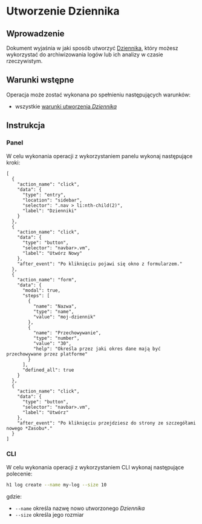 # Utworzenie Dziennika

## Wprowadzenie

Dokument wyjaśnia w jaki sposób utworzyć [Dziennika](/resource/storage/log-archive.md), który możesz wykorzystać do
archiwizowania logów lub ich analizy w czasie rzeczywistym.

## Warunki wstępne

Operacja może zostać wykonana po spełnieniu następujących warunków:

* wszystkie [warunki utworzenia *Dziennika*](/resource/storage/log-archive.md#utworzenie)

## Instrukcja

### Panel

W celu wykonania operacji z wykorzystaniem panelu wykonaj następujące kroki:

```guide
[
  {
    "action_name": "click",
    "data": {
      "type": "entry",
      "location": "sidebar",
      "selector": ".nav > li:nth-child(2)",
      "label": "Dzienniki"
    }
  },
  {
    "action_name": "click",
    "data": {
      "type": "button",
      "selector": "navbar>.vm",
      "label": "Utwórz Nowy"
    },
    "after_event": "Po kliknięciu pojawi się okno z formularzem."
  },
  {
    "action_name": "form",
    "data": {
      "modal": true,
      "steps": [
        {
          "name": "Nazwa",
          "type": "name",
          "value": "moj-dziennik"
        },
        {
          "name": "Przechowywanie",
          "type": "number",
          "value": "30",
          "help": "Określa przez jaki okres dane mają być przechowywane przez platforme"
        }
      ],
      "defined_all": true
    }
  },
  {
    "action_name": "click",
    "data": {
      "type": "button",
      "selector": "navbar>.vm",
      "label": "Utwórz"
    },
    "after_event": "Po kliknięciu przejdziesz do strony ze szczegółami nowego *Zasobu*."
  }
]
```


### CLI

W celu wykonania operacji z wykorzystaniem CLI wykonaj następujące polecenie:

```bash
h1 log create --name my-log --size 10
```

gdzie:

 * ```--name``` określa nazwę nowo utworzonego *Dziennika*
 * ```--size``` określa jego rozmiar

<!-- Szczegółowe dane są dostępne w dokumentacji polecenia [CLI="log create"]. -->